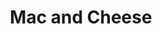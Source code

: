 ---
title: Mac and Cheese
layout: recipe
featured_image: https://source.unsplash.com/4qzaeR_sTYA
from: https://www.thepioneerwoman.com/food-cooking/recipes/a11497/macaroni-cheese/
video:
servings: 6
prep: 15M
cook: 15M
categories:
  - Comfort
recipe:
  ingredients_markdown: |-
    - 4 cups dried macaroni
    - 1 egg
    - 1/4 cup butter
    - 1/4 cup flour
    - 2 1/2 c milk
    - 2 tsp dry mustard
    - 1 lb cheese
    - 1/2 tsp salt (more to taste)
    - 1/2 tsp seasoned salt
    - 1/2 tsp black pepper
    - cayenne, paprika, nutmeg, thyme
    - 1/4 cup bread crumbs
  directions_markdown: |-
    1. Cook the macaroni until very firm. The macaroni should be too firm to eat right out of the pot. Drain.
    2. In a small bowl, beat the egg.
    3. Toast bread crumbs in 2 tbls of butter until golden brown (6-8 minutes). Set aside. 
    4. In a large pot, melt the butter and sprinkle in the flour. Whisk together over medium-low heat. Cook the mixture for 5 minutes, whisking constantly. Don’t let it burn. Pour in the milk, add the mustard, and whisk until smooth. Cook for 5 minutes until very thick. Reduce the heat to low.
    5. Take 1/4 cup of the sauce and slowly pour it into the beaten egg, whisking constantly to avoid cooking the egg. Whisk together till smooth.
    6. Pour the egg mixture into the sauce, whisking constantly. Stir until smooth. Add in the cheese and stir to melt. Add the salt, seasoned salt and pepper. Taste the sauce and add more salt and seasoned salt as needed! DO NOT UNDERSALT. Pour in the drained, cooked macaroni and stir to combine. Serve immediately (very creamy) or pour into a buttered baking dish, top with extra cheese, and bake at 350˚ for 20 to 25 minutes, or until bubbly and golden on top.
---